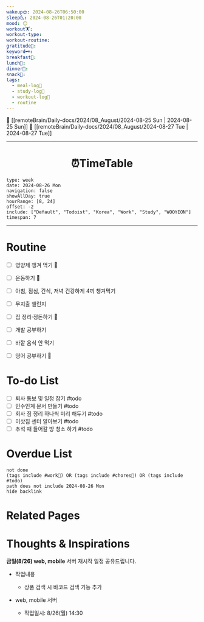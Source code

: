 ```yaml
---
wakeup🌞: 2024-08-26T06:50:00
sleep🌜: 2024-08-26T01:20:00
mood: 😐
workout🏋️: 
workout-type: 
workout-routine: 
gratitude🙏: 
keyword🗝️: 
breakfast🍳: 
lunch🍚: 
dinner🥗: 
snack🍬: 
tags:
  - meal-log📝
  - study-log📓
  - workout-log💪
  - routine
---
```


🔺 [[remoteBrain/Daily-docs/2024/08_August/2024-08-25 Sun | 2024-08-25 Sun]]
🔻 [[remoteBrain/Daily-docs/2024/08_August/2024-08-27 Tue | 2024-08-27 Tue]]
___
<h1> <center>⏰TimeTable </center> </h1>

```gEvent
type: week
date: 2024-08-26 Mon
navigation: false
showAllDay: true
hourRange: [8, 24]
offset: -2
include: ["Default", "Todoist", "Korea", "Work", "Study", "WOOYEON"]
timespan: 7
```

--- 


# Routine 

- [ ] 영양제 챙겨 먹기 🔼 
- [ ] 운동하기 🔼
- [ ] 아침, 점심, 간식, 저녁 건강하게 4끼 챙겨먹기
- [ ] 무지출 챌린지 
- [ ] 집 정리·정돈하기 🔼
- [ ] 개발 공부하기
- [ ] 바깥 음식 안 먹기 
- [ ] 영어 공부하기 🔼 


# To-do List

- [ ] 퇴사 통보 및 일정 잡기 #todo 
- [ ] 인수인계 문서 만들기 #todo 
- [ ] 회사 짐 정리 하나씩 미리 해두기 #todo 
- [ ] 이삿짐 센터 알아보기 #todo 
- [ ] 추석 때 들어갈 방 청소 하기 #todo 

# Overdue List
```tasks
not done
(tags include #work💼) OR (tags include #chores🧺) OR (tags include #todo)
path does not include 2024-08-26 Mon
hide backlink
```

# Related Pages



# Thoughts & Inspirations


**금일(8/26) web, mobile** 서버 재시작 일정 공유드립니다.  

- 작업내용
	- 상품 검색 시 바코드 검색 기능 추가

- web, mobile 서버
	- 작업일시: 8/26(월) 14:30